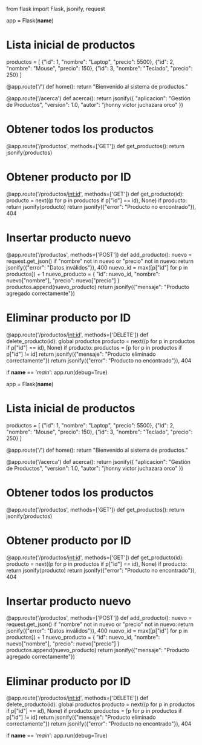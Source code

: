 from flask import Flask, jsonify, request

app = Flask(__name__)

# Lista inicial de productos
productos = [
    {"id": 1, "nombre": "Laptop", "precio": 5500},
    {"id": 2, "nombre": "Mouse", "precio": 150},
    {"id": 3, "nombre": "Teclado", "precio": 250}
]

@app.route('/')
def home():
    return "Bienvenido al sistema de productos."

@app.route('/acerca')
def acerca():
    return jsonify({
        "aplicacion": "Gestión de Productos",
        "version": 1.0,
        "autor": "jhonny victor juchazara orco"
    })

# Obtener todos los productos
@app.route('/productos', methods=['GET'])
def get_productos():
    return jsonify(productos)

# Obtener producto por ID
@app.route('/productos/<int:id>', methods=['GET'])
def get_producto(id):
    producto = next((p for p in productos if p["id"] == id), None)
    if producto:
        return jsonify(producto)
    return jsonify({"error": "Producto no encontrado"}), 404

# Insertar producto nuevo
@app.route('/productos', methods=['POST'])
def add_producto():
    nuevo = request.get_json()
    if "nombre" not in nuevo or "precio" not in nuevo:
        return jsonify({"error": "Datos inválidos"}), 400
    nuevo_id = max([p["id"] for p in productos]) + 1
    nuevo_producto = {
        "id": nuevo_id,
        "nombre": nuevo["nombre"],
        "precio": nuevo["precio"]
    }
    productos.append(nuevo_producto)
    return jsonify({"mensaje": "Producto agregado correctamente"})

# Eliminar producto por ID
@app.route('/productos/<int:id>', methods=['DELETE'])
def delete_producto(id):
    global productos
    producto = next((p for p in productos if p["id"] == id), None)
    if producto:
        productos = [p for p in productos if p["id"] != id]
        return jsonify({"mensaje": "Producto eliminado correctamente"})
    return jsonify({"error": "Producto no encontrado"}), 404

if __name__ == '_main_':
    app.run(debug=True)

app = Flask(__name__)

# Lista inicial de productos
productos = [
    {"id": 1, "nombre": "Laptop", "precio": 5500},
    {"id": 2, "nombre": "Mouse", "precio": 150},
    {"id": 3, "nombre": "Teclado", "precio": 250}
]

@app.route('/')
def home():
    return "Bienvenido al sistema de productos."

@app.route('/acerca')
def acerca():
    return jsonify({
        "aplicacion": "Gestión de Productos",
        "version": 1.0,
        "autor": "jhonny victor juchazara orco"
    })

# Obtener todos los productos
@app.route('/productos', methods=['GET'])
def get_productos():
    return jsonify(productos)

# Obtener producto por ID
@app.route('/productos/<int:id>', methods=['GET'])
def get_producto(id):
    producto = next((p for p in productos if p["id"] == id), None)
    if producto:
        return jsonify(producto)
    return jsonify({"error": "Producto no encontrado"}), 404

# Insertar producto nuevo
@app.route('/productos', methods=['POST'])
def add_producto():
    nuevo = request.get_json()
    if "nombre" not in nuevo or "precio" not in nuevo:
        return jsonify({"error": "Datos inválidos"}), 400
    nuevo_id = max([p["id"] for p in productos]) + 1
    nuevo_producto = {
        "id": nuevo_id,
        "nombre": nuevo["nombre"],
        "precio": nuevo["precio"]
    }
    productos.append(nuevo_producto)
    return jsonify({"mensaje": "Producto agregado correctamente"})

# Eliminar producto por ID
@app.route('/productos/<int:id>', methods=['DELETE'])
def delete_producto(id):
    global productos
    producto = next((p for p in productos if p["id"] == id), None)
    if producto:
        productos = [p for p in productos if p["id"] != id]
        return jsonify({"mensaje": "Producto eliminado correctamente"})
    return jsonify({"error": "Producto no encontrado"}), 404

if __name__ == '_main_':
    app.run(debug=True)
